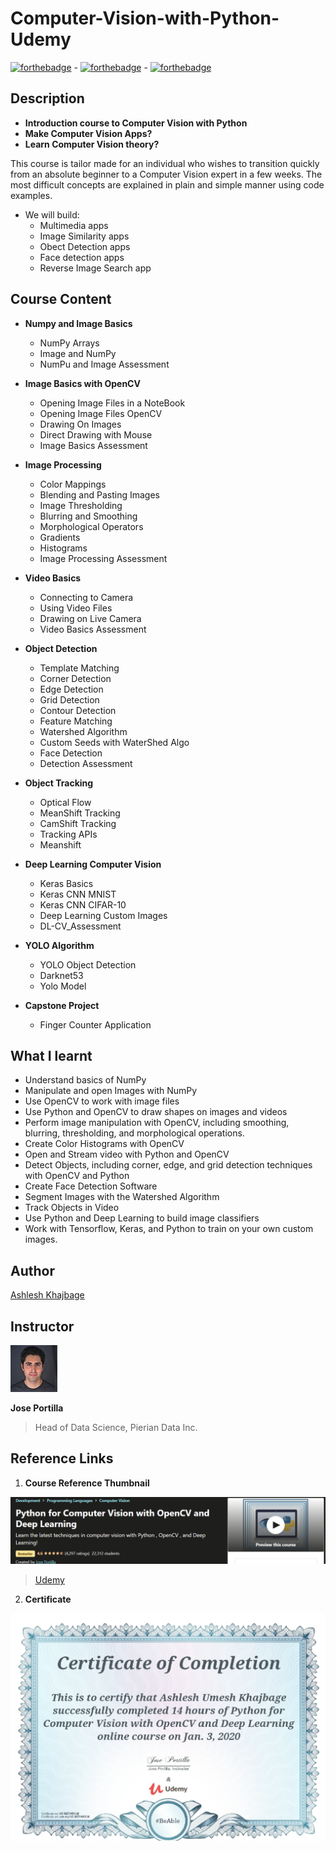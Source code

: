 # Computer-Vision-with-Python-Udemy

[![forthebadge](https://forthebadge.com/images/badges/made-with-python.svg)](https://forthebadge.com) - [![forthebadge](https://forthebadge.com/images/badges/built-with-love.svg)](https://forthebadge.com) - [![forthebadge](https://forthebadge.com/images/badges/built-by-developers.svg)](https://forthebadge.com)

 ## Description
  * **Introduction course to Computer Vision with Python**
  * **Make Computer Vision Apps?**
  * **Learn Computer Vision theory?**

This course is tailor made for an individual who wishes to transition quickly from an absolute beginner to a Computer Vision expert in a few weeks. The most difficult concepts are explained in plain and simple manner using code examples.  

* We will build:  
    * Multimedia apps
    * Image Similarity apps
    * Obect Detection apps
    *  Face detection apps
    * Reverse Image Search app

## Course Content
* **Numpy and Image Basics**
    * NumPy Arrays
    * Image and NumPy
    * NumPu and Image Assessment

* **Image Basics with OpenCV**
    * Opening Image Files in a NoteBook
    * Opening Image Files OpenCV
    * Drawing On Images
    * Direct Drawing with Mouse
    * Image Basics Assessment

* **Image Processing**
    * Color Mappings
    * Blending and Pasting Images
    * Image Thresholding
    * Blurring and Smoothing
    * Morphological Operators
    * Gradients
    * Histograms
    * Image Processing Assessment

* **Video Basics**
    * Connecting to Camera
    * Using Video Files
    * Drawing on Live Camera
    * Video Basics Assessment

* **Object Detection**
    * Template Matching
    * Corner Detection
    * Edge Detection
    * Grid Detection
    * Contour Detection
    * Feature Matching
    * Watershed Algorithm
    * Custom Seeds with WaterShed Algo
    * Face Detection
    * Detection Assessment

* **Object Tracking**
    * Optical Flow
    * MeanShift Tracking
    * CamShift Tracking
    * Tracking APIs
    * Meanshift

* **Deep Learning Computer Vision**
    * Keras Basics
    * Keras CNN MNIST
    * Keras CNN CIFAR-10
    * Deep Learning Custom Images
    * DL-CV_Assessment

* **YOLO Algorithm**
    * YOLO Object Detection
    * Darknet53
    * Yolo Model

* **Capstone Project**
    * Finger Counter Application

## What I learnt
* Understand basics of NumPy
* Manipulate and open Images with NumPy
* Use OpenCV to work with image files
* Use Python and OpenCV to draw shapes on images and videos
* Perform image manipulation with OpenCV, including smoothing, blurring, thresholding, and morphological operations.
* Create Color Histograms with OpenCV
* Open and Stream video with Python and OpenCV
* Detect Objects, including corner, edge, and grid detection techniques with OpenCV and Python
* Create Face Detection Software
* Segment Images with the Watershed Algorithm
* Track Objects in Video
* Use Python and Deep Learning to build image classifiers
* Work with Tensorflow, Keras, and Python to train on your own custom images.

## Author

[Ashlesh Khajbage](https://github.com/Ashleshk)

## Instructor

![Jose](https://github.com/Ashleshk/Computer-Vision-with-Python-Udemy/blob/master/resource/jose.jpg)

**Jose Portilla**
> Head of Data Science, Pierian Data Inc.

## Reference Links
1. **Course Reference Thumbnail**

![Course Description](https://github.com/Ashleshk/Computer-Vision-with-Python-Udemy/blob/master/resource/Description.PNG)

 > [Udemy](https://www.udemy.com/course/python-for-computer-vision-with-opencv-and-deep-learning/)

2. **Certificate**

![Certificate](https://github.com/Ashleshk/Computer-Vision-with-Python-Udemy/blob/master/resource/Certiifcate.PNG)
 
